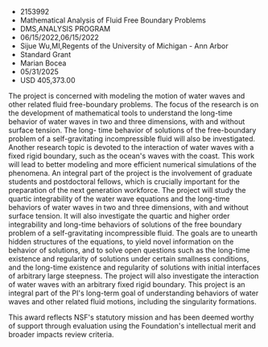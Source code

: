 
* 2153992
* Mathematical Analysis of Fluid Free Boundary Problems
* DMS,ANALYSIS PROGRAM
* 06/15/2022,06/15/2022
* Sijue Wu,MI,Regents of the University of Michigan - Ann Arbor
* Standard Grant
* Marian Bocea
* 05/31/2025
* USD 405,373.00

The project is concerned with modeling the motion of water waves and other
related fluid free-boundary problems. The focus of the research is on the
development of mathematical tools to understand the long-time behavior of water
waves in two and three dimensions, with and without surface tension. The long-
time behavior of solutions of the free-boundary problem of a self-gravitating
incompressible fluid will also be investigated. Another research topic is
devoted to the interaction of water waves with a fixed rigid boundary, such as
the ocean's waves with the coast. This work will lead to better modeling and
more efficient numerical simulations of the phenomena. An integral part of the
project is the involvement of graduate students and postdoctoral fellows, which
is crucially important for the preparation of the next generation workforce. The
project will study the quartic integrability of the water wave equations and the
long-time behaviors of water waves in two and three dimensions, with and without
surface tension. It will also investigate the quartic and higher order
integrability and long-time behaviors of solutions of the free boundary problem
of a self-gravitating incompressible fluid. The goals are to unearth hidden
structures of the equations, to yield novel information on the behavior of
solutions, and to solve open questions such as the long-time existence and
regularity of solutions under certain smallness conditions, and the long-time
existence and regularity of solutions with initial interfaces of arbitrary large
steepness. The project will also investigate the interaction of water waves with
an arbitrary fixed rigid boundary. This project is an integral part of the PI's
long-term goal of understanding behaviors of water waves and other related fluid
motions, including the singularity formations.

This award reflects NSF's statutory mission and has been deemed worthy of
support through evaluation using the Foundation's intellectual merit and broader
impacts review criteria.
